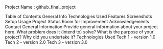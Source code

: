 Project Name :
github_final_project

Table of Contents
General Info
Technologies Used
Features
Screenshots
Setup
Usage
Project Status
Room for Improvement
Acknowledgements
Contact
General Information
Provide general information about your project here.
What problem does it (intend to) solve?
What is the purpose of your project?
Why did you undertake it?
Technologies Used
Tech 1 - version 1.0
Tech 2 - version 2.0
Tech 3 - version 3.0
